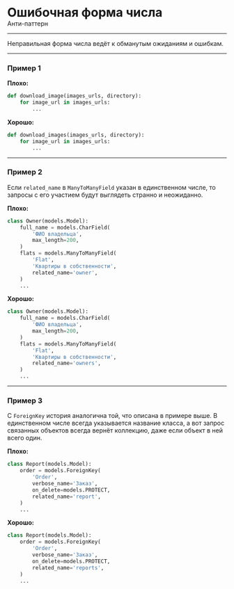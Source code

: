 
<div class="sticky-header">
  <div>
    <h1 style="margin: 0;">Ошибочная форма числа</h1>
    <p style="margin: 0;">Анти-паттерн</p>
  </div>
</div>

***

Неправильная форма числа ведёт к обманутым ожиданиям и ошибкам.

***

### Пример 1

**Плохо:**
```python
def download_image(images_urls, directory):
    for image_url in images_urls:
        ...
```
**Хорошо:**
```python
def download_images(images_urls, directory):
    for image_url in images_urls:
        ...
```
***

### Пример 2

Если `related_name` в `ManyToManyField` указан в единственном числе, то запросы с его участием будут выглядеть странно и неожиданно.

**Плохо:**
```python
class Owner(models.Model):
    full_name = models.CharField(
        'ФИО владельца',
        max_length=200,
    )
    flats = models.ManyToManyField(
        'Flat',
        'Квартиры в собственности',
        related_name='owner',
    )
    ...
```
**Хорошо:**
```python
class Owner(models.Model):
    full_name = models.CharField(
        'ФИО владельца',
        max_length=200,
    )
    flats = models.ManyToManyField(
        'Flat',
        'Квартиры в собственности',
        related_name='owners',
    )
    ...
```
***

### Пример 3

С `ForeignKey` история аналогична той, что описана в примере выше.  В единственном числе всегда указывается название класса, а вот запрос связанных объектов всегда вернёт коллекцию, даже если объект в ней всего один.

**Плохо:**
```python
class Report(models.Model):
    order = models.ForeignKey(
        'Order',
        verbose_name='Заказ',
        on_delete=models.PROTECT,
        related_name='report',
    )
    ...
```
**Хорошо:**
```python
class Report(models.Model):
    order = models.ForeignKey(
        'Order',
        verbose_name='Заказ',
        on_delete=models.PROTECT,
        related_name='reports',
    )
    ...
```

